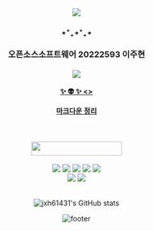 <div align="center">
<img src="https://capsule-render.vercel.app/api?type=waving&color=0:A9BCF5,100:00FF80&height=200&width=auto&section=header&text=Hi%20there%20!&fontSize=60&fontColor=ffffff" />
<h3> ⋆⁺₊⋆⁺₊⋆
  <br>
  <br>
  오픈소스소프트웨어 20222593 이주현 </h3>

<h4>
  <a href="https://github.com/2022-oss" target="_blank"><img src="https://img.shields.io/badge/QB 4조 GitHub-white?style=flat-square&logo=GitHub&logoColor=181717"/>
    <br>
    <br>
  ✨ 👽 ✨
 <>
    
   <a href="[xxx](https://github.com/2022-oss/OSS-lect/blob/main/QB%20%5B%EA%B0%9C%EC%9D%B8%EA%B3%BC%EC%A0%9C%5D%20%EB%A7%88%ED%81%AC%EB%8B%A4%EC%9A%B4%20%EC%A0%95%EB%A6%AC(10.19)/QB-22-20222593-%EC%9D%B4%EC%A3%BC%ED%98%84-markdown.md)">마크다운 정리</a>
</h4> 
  <br>
  <br>
  
  
<img src="https://user-images.githubusercontent.com/70050528/189471018-8842fb25-8d8f-4d4a-8d63-40d57adf352c.png" height="28" width="180"/>
<br>
<br>
<img src="https://img.shields.io/badge/Git-black?style=for-the-badge&logo=Git&logoColor=F05032"/> <img src="https://img.shields.io/badge/GitHub-white?style=for-the-badge&logo=GitHub&logoColor=181717"/> <img src="https://img.shields.io/badge/Visual Studio Code-black?style=for-the-badge&logo=Visual Studio Code&logoColor=007acc"/> <img src="https://img.shields.io/badge/Python-white?style=for-the-badge&logo=Python&logoColor=3776ab"/> <img src="https://img.shields.io/badge/Markdown-black?style=for-the-badge&logo=Markdown&logoColor=ffffff"/> <br> <img src="https://img.shields.io/badge/MySQL-white?style=for-the-badge&logo=MySQL&logoColor=4479a1"/> <img src="https://img.shields.io/badge/JavaScript-black?style=for-the-badge&logo=JavaScript&logoColor=f7df1e"/>
<br>
<br>
  
![jxh61431's GitHub stats](https://github-readme-stats.vercel.app/api?username=jxh61431&show_icons=true&theme=graywhite)



![footer](https://capsule-render.vercel.app/api?section=footer&type=waving&color=0:00FF80,100:CEECF5)
  
<!-- 
🔭 I’m currently working on ...
🌱 I’m currently learning ...
👯 I’m looking to collaborate on ...
🤔 I’m looking for help with ...
💬 Ask me about ...
📫 How to reach me: ...
😄 Pronouns: ...
⚡ Fun fact: ...
-->

  </div>
